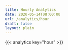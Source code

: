 ```yaml
---
title: Hourly Analytics
date: 2020-05-14T08:00:00
url: /analytics/hour
draft: false
layout: plain
---
```


{{< analytics key="hour" >}}
